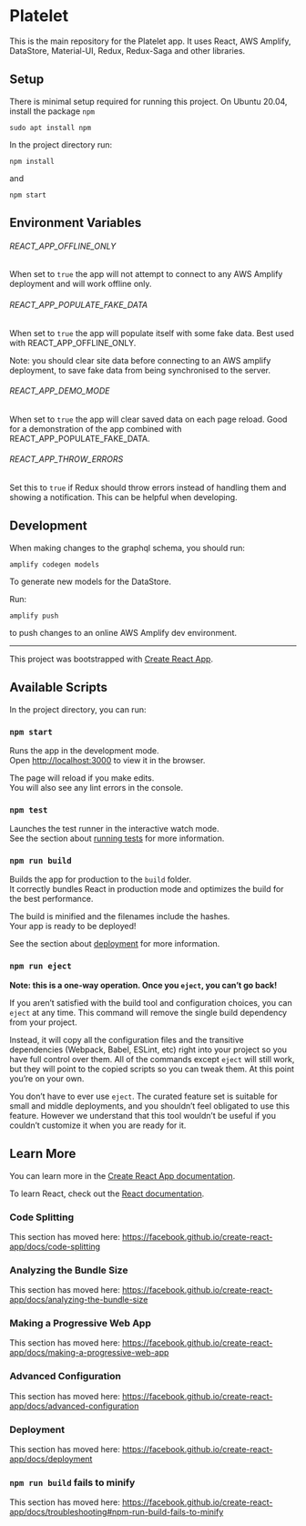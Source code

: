 # Platelet

This is the main repository for the Platelet app. It uses React, AWS Amplify, DataStore, Material-UI, Redux, Redux-Saga and other libraries.

## Setup

There is minimal setup required for running this project. On Ubuntu 20.04, install the package `npm`

`sudo apt install npm`

In the project directory run:

`npm install`

and

`npm start`

## Environment Variables

###### REACT_APP_OFFLINE_ONLY

When set to `true` the app will not attempt to connect to any AWS Amplify deployment and will work offline only.

###### REACT_APP_POPULATE_FAKE_DATA

When set to `true` the app will populate itself with some fake data. Best used with REACT_APP_OFFLINE_ONLY.

Note: you should clear site data before connecting to an AWS amplify deployment, to save fake data from being synchronised to the server.

###### REACT_APP_DEMO_MODE

When set to `true` the app will clear saved data on each page reload. Good for a demonstration of the app combined with REACT_APP_POPULATE_FAKE_DATA.

###### REACT_APP_THROW_ERRORS

Set this to `true` if Redux should throw errors instead of handling them and showing a notification. This can be helpful when developing.

## Development

When making changes to the graphql schema, you should run:

`amplify codegen models`

To generate new models for the DataStore.

Run:

`amplify push`

to push changes to an online AWS Amplify dev environment.

---

This project was bootstrapped with [Create React App](https://github.com/facebook/create-react-app).

## Available Scripts

In the project directory, you can run:

### `npm start`

Runs the app in the development mode.<br>
Open [http://localhost:3000](http://localhost:3000) to view it in the browser.

The page will reload if you make edits.<br>
You will also see any lint errors in the console.

### `npm test`

Launches the test runner in the interactive watch mode.<br>
See the section about [running tests](https://facebook.github.io/create-react-app/docs/running-tests) for more information.

### `npm run build`

Builds the app for production to the `build` folder.<br>
It correctly bundles React in production mode and optimizes the build for the best performance.

The build is minified and the filenames include the hashes.<br>
Your app is ready to be deployed!

See the section about [deployment](https://facebook.github.io/create-react-app/docs/deployment) for more information.

### `npm run eject`

**Note: this is a one-way operation. Once you `eject`, you can’t go back!**

If you aren’t satisfied with the build tool and configuration choices, you can `eject` at any time. This command will remove the single build dependency from your project.

Instead, it will copy all the configuration files and the transitive dependencies (Webpack, Babel, ESLint, etc) right into your project so you have full control over them. All of the commands except `eject` will still work, but they will point to the copied scripts so you can tweak them. At this point you’re on your own.

You don’t have to ever use `eject`. The curated feature set is suitable for small and middle deployments, and you shouldn’t feel obligated to use this feature. However we understand that this tool wouldn’t be useful if you couldn’t customize it when you are ready for it.

## Learn More

You can learn more in the [Create React App documentation](https://facebook.github.io/create-react-app/docs/getting-started).

To learn React, check out the [React documentation](https://reactjs.org/).

### Code Splitting

This section has moved here: https://facebook.github.io/create-react-app/docs/code-splitting

### Analyzing the Bundle Size

This section has moved here: https://facebook.github.io/create-react-app/docs/analyzing-the-bundle-size

### Making a Progressive Web App

This section has moved here: https://facebook.github.io/create-react-app/docs/making-a-progressive-web-app

### Advanced Configuration

This section has moved here: https://facebook.github.io/create-react-app/docs/advanced-configuration

### Deployment

This section has moved here: https://facebook.github.io/create-react-app/docs/deployment

### `npm run build` fails to minify

This section has moved here: https://facebook.github.io/create-react-app/docs/troubleshooting#npm-run-build-fails-to-minify
